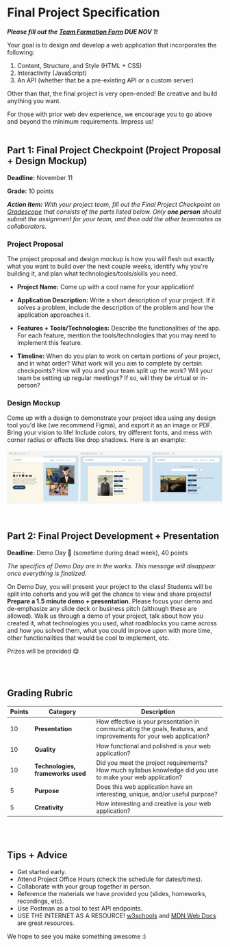# Final Project Specification

_**Please fill out the [Team Formation Form](https://forms.gle/KxwUs6WHUntnyp1u6) DUE NOV 1!**_

Your goal is to design and develop a web application that incorporates the following:

1. Content, Structure, and Style (HTML + CSS)
2. Interactivity (JavaScript)
3. An API (whether that be a pre-existing API or a custom server)

Other than that, the final project is very open-ended! Be creative and build anything you want.

For those with prior web dev experience, we encourage you to go above and beyond the minimum requirements. Impress us!
<br></br>

## Part 1: Final Project Checkpoint (Project Proposal + Design Mockup)
**Deadline:** November 11

**Grade:** 10 points

_<b>Action Item:</b> With your project team, fill out the Final Project Checkpoint on [Gradescope](https://www.gradescope.com) that consists of the parts listed below. Only **one person** should submit the assignment for your team, and then add the other teammates as collaborators._

### Project Proposal

The project proposal and design mockup is how you will flesh out exactly what you want to build over the next couple weeks, identify why you're building it, and plan what technologies/tools/skills you need.

- **Project Name:** Come up with a cool name for your application!

- **Application Description:** Write a short description of your project. If it solves a problem, include the description of the problem and how the application approaches it.

- **Features + Tools/Technologies:** Describe the functionalities of the app. For each feature, mention the tools/technologies that you may need to implement this feature.

- **Timeline:** When do you plan to work on certain portions of your project, and in what order? What work will you aim to complete by certain checkpoints? How will you and your team split up the work? Will your team be setting up regular meetings? If so, will they be virtual or in-person?

### Design Mockup

Come up with a design to demonstrate your project idea using any design tool you'd like (we recommend Figma), and export it as an image or PDF. Bring your vision to life! Include colors, try different fonts, and mess with corner radius or effects like drop shadows. Here is an example:
<br></br>
<img src="/assets/mockup.png"/>

<br>

## Part 2: Final Project Development + Presentation
<b>Deadline:</b> Demo Day 🎉 (sometime during dead week), 40 points

_The specifics of Demo Day are in the works. This message will disappear once everything is finalized._

On Demo Day, you will present your project to the class! Students will be split into cohorts and you will get the chance to view and share projects! **Prepare a 1.5 minute demo + presentation.** Please focus your demo and de-emphasize any slide deck or business pitch (although these are allowed). Walk us through a demo of your project, talk about how you created it, what technologies you used, what roadblocks you came across and how you solved them, what you could improve upon with more time, other functionalities that would be cool to implement, etc.

Prizes will be provided 😋

<br></br>
## Grading Rubric
| Points | Category                         | Description                                                                                                                                                  |
|--------|----------------------------------|--------------------------------------------------------------------------------------------------------------------------------------------------------------|
| 10     | **Presentation**                 | How effective is your presentation in communicating the goals, features, and improvements for your web application?                                      |
| 10     | **Quality**                      | How functional and polished is your web application?                      |
| 10      | **Technologies, frameworks used**| Did you meet the project requirements? How much syllabus knowledge did you use to make your web application? |
| 5      | **Purpose**                      | Does this web application have an interesting, unique, and/or useful purpose?                                                                            |
| 5      | **Creativity**                   | How interesting and creative is your web application?                                                                                                    |
<br></br>
## Tips + Advice
- Get started early.
- Attend Project Office Hours (check the schedule for dates/times). 
- Collaborate with your group together in person.
- Reference the materials we have provided you (slides, homeworks, recordings, etc).
- Use Postman as a tool to test API endpoints.
- USE THE INTERNET AS A RESOURCE! [w3schools](https://www.w3schools.com/) and [MDN Web Docs](https://developer.mozilla.org/en-US/) are great resources.

We hope to see you make something awesome :)